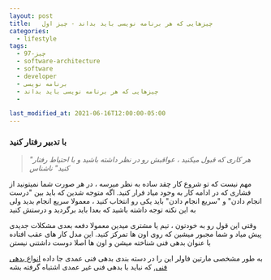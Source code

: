 ```yaml
---
layout: post
title:   چیزهایی که هر برنامه نویسی باید بداند - چیز اول
categories:
  - lifestyle
tags:
  - 97-چیز
  - software-architecture
  - software
  - developer
  - برنامه نویسی
  - چیزهایی که هر برنامه نویسی باید بداند
  -

last_modified_at: 2021-06-16T12:00:00-05:00
---
```

### با تدبیر رفتار کنید


> *"هر کاری که قبول میکنید ، عواقبش رو در نظر داشته باشید و با احتیاط رفتار کنید" ناشناس*

مهم نیست که تو شروع کار چقد ساده به نظر میرسه ، در هر صورت شما نمیتونید از فشاری که در ادامه کار به وجود میاد فرار کنید.
 اگه  متوجه شدین که باید بین "درست انجام دادن" و "سریع انجام دادن" باید یکی رو انتخاب کنید ، معمولا سریع انجام بدید ولی به این نکته توجه داشته باشید که بعدا باید برگردید و درستش کنید

 وقتی این قول رو به خودتون  ، تیم یا مشتری میدین معمولا دفعه بعدی مشکلات جدیدی پیش میاد و شما مجبور میشین که روی اون ها تمرکز کنید.
 این مدل کار های عقب افتاده با عنوان بدهی فنی شناخته میشن و اون ها اصلا دوست داشتنی نیستن

 به طور مشخصی مارتین فاولر این را در دسته بندی بدهی فنی عمدی جا داده 
 [انواع بدهی فنی](http://martinfowler.com/bliki/TechnicalDebtQuadrant.html),
 که نباید با بدهی فنی غیر عمدی اشتباه گرفته بشه

